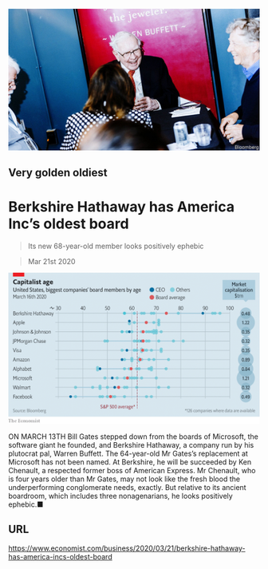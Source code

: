 ![](./images/20200321_WBP502.jpg)

## Very golden oldiest

# Berkshire Hathaway has America Inc’s oldest board

> Its new 68-year-old member looks positively ephebic

> Mar 21st 2020



![](./images/20200321_WBC773.png)

ON MARCH 13TH Bill Gates stepped down from the boards of Microsoft, the software giant he founded, and Berkshire Hathaway, a company run by his plutocrat pal, Warren Buffett. The 64-year-old Mr Gates’s replacement at Microsoft has not been named. At Berkshire, he will be succeeded by Ken Chenault, a respected former boss of American Express. Mr Chenault, who is four years older than Mr Gates, may not look like the fresh blood the underperforming conglomerate needs, exactly. But relative to its ancient boardroom, which includes three nonagenarians, he looks positively ephebic.■

## URL

https://www.economist.com/business/2020/03/21/berkshire-hathaway-has-america-incs-oldest-board
